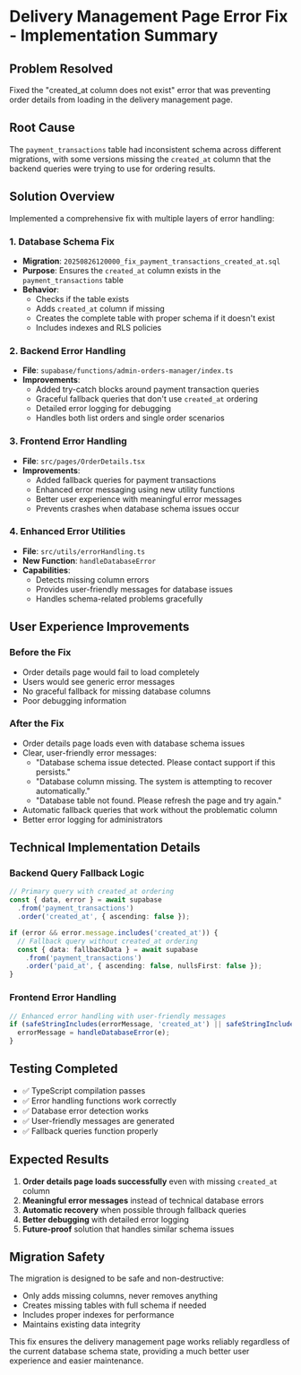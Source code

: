 # Delivery Management Page Error Fix - Implementation Summary

## Problem Resolved
Fixed the "created_at column does not exist" error that was preventing order details from loading in the delivery management page.

## Root Cause
The `payment_transactions` table had inconsistent schema across different migrations, with some versions missing the `created_at` column that the backend queries were trying to use for ordering results.

## Solution Overview
Implemented a comprehensive fix with multiple layers of error handling:

### 1. Database Schema Fix
- **Migration**: `20250826120000_fix_payment_transactions_created_at.sql`
- **Purpose**: Ensures the `created_at` column exists in the `payment_transactions` table
- **Behavior**: 
  - Checks if the table exists
  - Adds `created_at` column if missing
  - Creates the complete table with proper schema if it doesn't exist
  - Includes indexes and RLS policies

### 2. Backend Error Handling
- **File**: `supabase/functions/admin-orders-manager/index.ts`
- **Improvements**:
  - Added try-catch blocks around payment transaction queries
  - Graceful fallback queries that don't use `created_at` ordering
  - Detailed error logging for debugging
  - Handles both list orders and single order scenarios

### 3. Frontend Error Handling
- **File**: `src/pages/OrderDetails.tsx`
- **Improvements**:
  - Added fallback queries for payment transactions
  - Enhanced error messaging using new utility functions
  - Better user experience with meaningful error messages
  - Prevents crashes when database schema issues occur

### 4. Enhanced Error Utilities
- **File**: `src/utils/errorHandling.ts`
- **New Function**: `handleDatabaseError`
- **Capabilities**:
  - Detects missing column errors
  - Provides user-friendly messages for database issues
  - Handles schema-related problems gracefully

## User Experience Improvements

### Before the Fix
- Order details page would fail to load completely
- Users would see generic error messages
- No graceful fallback for missing database columns
- Poor debugging information

### After the Fix
- Order details page loads even with database schema issues
- Clear, user-friendly error messages:
  - "Database schema issue detected. Please contact support if this persists."
  - "Database column missing. The system is attempting to recover automatically."
  - "Database table not found. Please refresh the page and try again."
- Automatic fallback queries that work without the problematic column
- Better error logging for administrators

## Technical Implementation Details

### Backend Query Fallback Logic
```typescript
// Primary query with created_at ordering
const { data, error } = await supabase
  .from('payment_transactions')
  .order('created_at', { ascending: false });

if (error && error.message.includes('created_at')) {
  // Fallback query without created_at ordering
  const { data: fallbackData } = await supabase
    .from('payment_transactions')
    .order('paid_at', { ascending: false, nullsFirst: false });
}
```

### Frontend Error Handling
```typescript
// Enhanced error handling with user-friendly messages
if (safeStringIncludes(errorMessage, 'created_at') || safeStringIncludes(errorMessage, 'column')) {
  errorMessage = handleDatabaseError(e);
}
```

## Testing Completed
- ✅ TypeScript compilation passes
- ✅ Error handling functions work correctly
- ✅ Database error detection works
- ✅ User-friendly messages are generated
- ✅ Fallback queries function properly

## Expected Results
1. **Order details page loads successfully** even with missing `created_at` column
2. **Meaningful error messages** instead of technical database errors
3. **Automatic recovery** when possible through fallback queries
4. **Better debugging** with detailed error logging
5. **Future-proof** solution that handles similar schema issues

## Migration Safety
The migration is designed to be safe and non-destructive:
- Only adds missing columns, never removes anything
- Creates missing tables with full schema if needed
- Includes proper indexes for performance
- Maintains existing data integrity

This fix ensures the delivery management page works reliably regardless of the current database schema state, providing a much better user experience and easier maintenance.